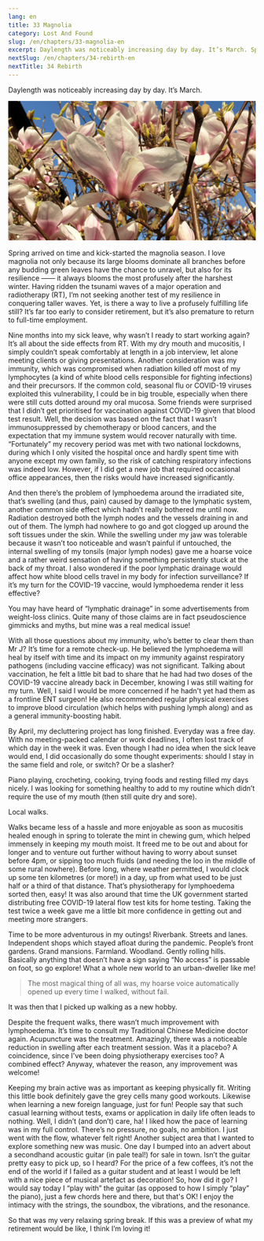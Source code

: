 ```yaml
---
lang: en
title: 33 Magnolia
category: Lost And Found
slug: /en/chapters/33-magnolia-en
excerpt: Daylength was noticeably increasing day by day. It’s March. Spring arrived on time and kick-started the magnolia season.
nextSlug: /en/chapters/34-rebirth-en
nextTitle: 34 Rebirth
---
```


Daylength was noticeably increasing day by day. It’s March.

![Magnolia](./images/33.jpg)
 
Spring arrived on time and kick-started the magnolia season. I love magnolia not only because its large blooms dominate all branches before any budding green leaves have the chance to unravel, but also for its resilience —— it always blooms the most profusely after the harshest winter. Having ridden the tsunami waves of a major operation and radiotherapy (RT), I’m not seeking another test of my resilience in conquering taller waves. Yet, is there a way to live a profusely fulfilling life still? It’s far too early to consider retirement, but it’s also premature to return to full-time employment.
 
Nine months into my sick leave, why wasn’t I ready to start working again? It’s all about the side effects from RT. With my dry mouth and mucositis, I simply couldn’t speak comfortably at length in a job interview, let alone meeting clients or giving presentations. Another consideration was my immunity, which was compromised when radiation killed off most of my lymphocytes (a kind of white blood cells responsible for fighting infections) and their precursors. If the common cold, seasonal flu or COVID-19 viruses exploited this vulnerability, I could be in big trouble, especially when there were still cuts dotted around my oral mucosa. Some friends were surprised that I didn’t get prioritised for vaccination against COVID-19 given that blood test result. Well, the decision was based on the fact that I wasn’t immunosuppressed by chemotherapy or blood cancers, and the expectation that my immune system would recover naturally with time. “Fortunately” my recovery period was met with two national lockdowns, during which I only visited the hospital once and hardly spent time with anyone except my own family, so the risk of catching respiratory infections was indeed low. However, if I did get a new job that required occasional office appearances, then the risks would have increased significantly. 
 
And then there’s the problem of lymphoedema around the irradiated site, that’s swelling (and thus, pain) caused by damage to the lymphatic system, another common side effect which hadn’t really bothered me until now. Radiation destroyed both the lymph nodes and the vessels draining in and out of them. The lymph had nowhere to go and got clogged up around the soft tissues under the skin. While the swelling under my jaw was tolerable because it wasn’t too noticeable and wasn’t painful if untouched, the internal swelling of my tonsils (major lymph nodes) gave me a hoarse voice and a rather weird sensation of having something persistently stuck at the back of my throat. I also wondered if the poor lymphatic drainage would affect how white blood cells travel in my body for infection surveillance? If it’s my turn for the COVID-19 vaccine, would lymphoedema render it less effective?
 
You may have heard of “lymphatic drainage” in some advertisements from weight-loss clinics. Quite many of those claims are in fact pseudoscience gimmicks and myths, but mine was a real medical issue!
 
With all those questions about my immunity, who’s better to clear them than Mr J? It’s time for a remote check-up. He believed the lymphoedema will heal by itself with time and its impact on my immunity against respiratory pathogens (including vaccine efficacy) was not significant. Talking about vaccination, he felt a little bit bad to share that he had had two doses of the COVID-19 vaccine already back in December, knowing I was still waiting for my turn. Well, I said I would be more concerned if he hadn't yet had them as a frontline ENT surgeon! He also recommended regular physical exercises to improve blood circulation (which helps with pushing lymph along) and as a general immunity-boosting habit.
 
By April, my decluttering project has long finished. Everyday was a free day. With no meeting-packed calendar or work deadlines, I often lost track of which day in the week it was. Even though I had no idea when the sick leave would end, I did occasionally do some thought experiments: should I stay in the same field and role, or switch? Or be a slasher?
 
Piano playing, crocheting, cooking, trying foods and resting filled my days nicely. I was looking for something healthy to add to my routine which didn’t require the use of my mouth (then still quite dry and sore).
 
Local walks.
 
Walks became less of a hassle and more enjoyable as soon as mucositis healed enough in spring to tolerate the mint in chewing gum, which helped immensely in keeping my mouth moist. It freed me to be out and about for longer and to venture out further without having to worry about sunset before 4pm, or sipping too much fluids (and needing the loo in the middle of some rural nowhere). Before long, where weather permitted, I would clock up some ten kilometres (or more!) in a day, up from what used to be just half or a third of that distance. That’s physiotherapy for lymphoedema sorted then, easy! It was also around that time the UK government started distributing free COVID-19 lateral flow test kits for home testing. Taking the test twice a week gave me a little bit more confidence in getting out and meeting more strangers.
 
Time to be more adventurous in my outings! Riverbank. Streets and lanes. Independent shops which stayed afloat during the pandemic. People’s front gardens. Grand mansions. Farmland. Woodland. Gently rolling hills. Basically anything that doesn’t have a sign saying “No access” is passable on foot, so go explore! What a whole new world to an urban-dweller like me!
 
>The most magical thing of all was, my hoarse voice automatically opened up every time I walked, without fail.

It was then that I picked up walking as a new hobby.
 
Despite the frequent walks, there wasn’t much improvement with lymphoedema. It’s time to consult my Traditional Chinese Medicine doctor again. Acupuncture was the treatment. Amazingly, there was a noticeable reduction in swelling after each treatment session. Was it a placebo? A coincidence, since I've been doing physiotherapy exercises too? A combined effect? Anyway, whatever the reason, any improvement was welcome!
 
Keeping my brain active was as important as keeping physically fit. Writing this little book definitely gave the grey cells many good workouts. Likewise when learning a new foreign language, just for fun! People say that such casual learning without tests, exams or application in daily life often leads to nothing. Well, I didn’t (and don’t) care, ha! I liked how the pace of learning was in my full control. There’s no pressure, no goals, no ambition. I just went with the flow, whatever felt right! Another subject area that I wanted to explore something new was music. One day I bumped into an advert about a secondhand acoustic guitar (in pale teal!) for sale in town. Isn’t the guitar pretty easy to pick up, so I heard? For the price of a few coffees, it’s not the end of the world if I failed as a guitar student and at least I would be left with a nice piece of musical artefact as decoration! So, how did it go? I would say today I “play with” the guitar (as opposed to how I simply “play” the piano), just a few chords here and there, but that's OK! I enjoy the intimacy with the strings, the soundbox, the vibrations, and the resonance.

So that was my very relaxing spring break. If this was a preview of what my retirement would be like, I think I’m loving it!
